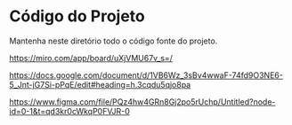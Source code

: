 # Código do Projeto

Mantenha neste diretório todo o código fonte do projeto. 

https://miro.com/app/board/uXjVMU67v_s=/

https://docs.google.com/document/d/1VB6Wz_3sBv4wwaF-74fd9O3NE6-5_Jnt-jG7Si-pPqE/edit#heading=h.3cqdu5qjo8pa

https://www.figma.com/file/PQz4hw4GRn8Gj2po5rUchp/Untitled?node-id=0-1&t=qd3kr0cWkqP0FVJR-0
